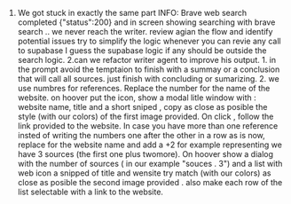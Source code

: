 1. We got stuck in exactly the same part INFO: Brave web search completed {"status":200} and in screen showing searching with brave search .. we never reach the writer. review agian the flow and identify potential issues try to simplify the logic whenever you can revie any call to supabase I guess the supabase logic if any should be outside the search logic.
2.can we refactor writer agent to improve his output. 1. in the prompt avoid the temptaion to finish with a summay or a conclusion that will call all sources. just finish with concluding or sumarizing. 2. we use numbres for references. Replace the number for the name of the website. on hoover put the icon, show a modal litle window with : website name, title and a short sniped , copy as close as posible the style (with our  colors) of the first image provided. On click , follow the link provided to the website. In case you have more than one reference insted of writing the numbers one after the other in a row as is now, replace for the website name  and add a +2 for example representing we have 3 sources (the first one plus twomore). On hoover show a dialog with the number of sources ( in our example "souces . 3") and a list with web icon a snipped of title and wensite try match (with our colors) as close as posible the second image provided . also make each row of the list selectable with a link to the website.